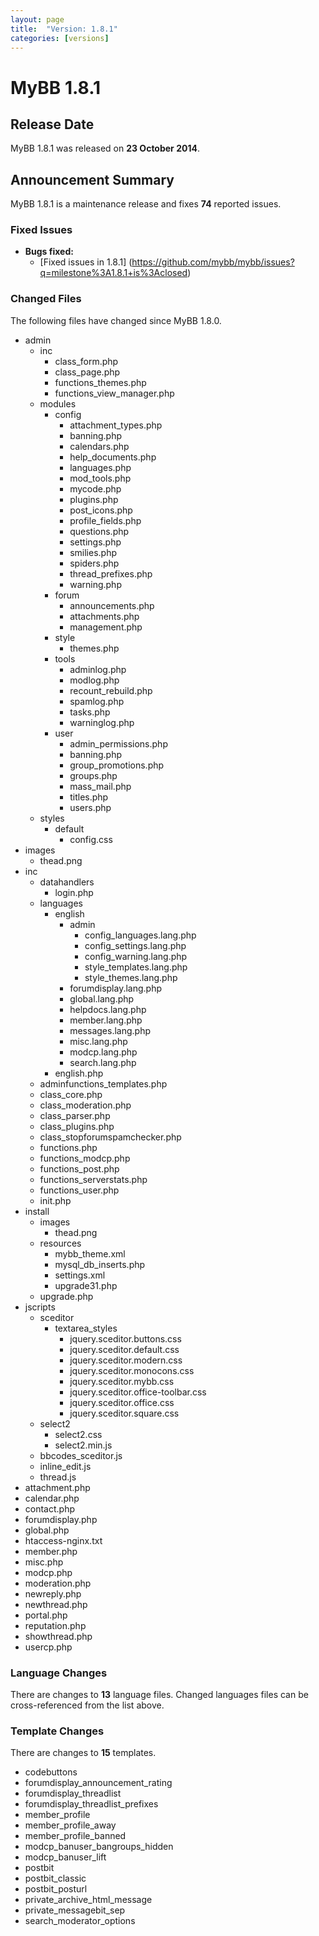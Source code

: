 ```yaml
---
layout: page
title:  "Version: 1.8.1"
categories: [versions]
---
```


# MyBB 1.8.1

## Release Date

MyBB 1.8.1 was released on **23 October 2014**.

## Announcement Summary

MyBB 1.8.1 is a maintenance release and fixes **74** reported issues.

### Fixed Issues
* **Bugs fixed:**
  + [Fixed issues in 1.8.1] (https://github.com/mybb/mybb/issues?q=milestone%3A1.8.1+is%3Aclosed)

### Changed Files

The following files have changed since MyBB 1.8.0.

* admin
  + inc
    + class_form.php
    + class_page.php
    + functions_themes.php
    + functions_view_manager.php
  + modules
    + config
      + attachment_types.php
      + banning.php
      + calendars.php
      + help_documents.php
      + languages.php
      + mod_tools.php
      + mycode.php
      + plugins.php
      + post_icons.php
      + profile_fields.php
      + questions.php
      + settings.php
      + smilies.php
      + spiders.php
      + thread_prefixes.php
      + warning.php
    + forum
      + announcements.php
      + attachments.php
      + management.php
    + style
      + themes.php
    + tools
      + adminlog.php
      + modlog.php
      + recount_rebuild.php
      + spamlog.php
      + tasks.php
      + warninglog.php
    + user
      + admin_permissions.php
      + banning.php
      + group_promotions.php
      + groups.php
      + mass_mail.php
      + titles.php
      + users.php
  + styles
    + default
      + config.css
* images
  * thead.png
* inc
  + datahandlers
    + login.php
  + languages
    + english
      + admin
        + config_languages.lang.php
        + config_settings.lang.php
        + config_warning.lang.php
        + style_templates.lang.php
        + style_themes.lang.php
      + forumdisplay.lang.php
      + global.lang.php
      + helpdocs.lang.php
      + member.lang.php
      + messages.lang.php
      + misc.lang.php
      + modcp.lang.php
      + search.lang.php
    + english.php
  + adminfunctions_templates.php
  + class_core.php
  + class_moderation.php
  + class_parser.php
  + class_plugins.php
  + class_stopforumspamchecker.php
  + functions.php
  + functions_modcp.php
  + functions_post.php
  + functions_serverstats.php
  + functions_user.php
  + init.php
* install
  + images
    + thead.png
  + resources
    + mybb_theme.xml
    + mysql_db_inserts.php
    + settings.xml
    + upgrade31.php
  + upgrade.php
* jscripts
  + sceditor
    + textarea_styles
      + jquery.sceditor.buttons.css
      + jquery.sceditor.default.css
      + jquery.sceditor.modern.css
      + jquery.sceditor.monocons.css
      + jquery.sceditor.mybb.css
      + jquery.sceditor.office-toolbar.css
      + jquery.sceditor.office.css
      + jquery.sceditor.square.css
  + select2
    + select2.css
    + select2.min.js
  + bbcodes_sceditor.js
  + inline_edit.js
  + thread.js
* attachment.php
* calendar.php
* contact.php
* forumdisplay.php
* global.php
* htaccess-nginx.txt
* member.php
* misc.php
* modcp.php
* moderation.php
* newreply.php
* newthread.php
* portal.php
* reputation.php
* showthread.php
* usercp.php

### Language Changes

There are changes to **13** language files. Changed languages files can be cross-referenced from the list above.

### Template Changes

There are changes to **15** templates.

* codebuttons
* forumdisplay_announcement_rating
* forumdisplay_threadlist
* forumdisplay_threadlist_prefixes
* member_profile
* member_profile_away
* member_profile_banned
* modcp_banuser_bangroups_hidden
* modcp_banuser_lift
* postbit
* postbit_classic
* postbit_posturl
* private_archive_html_message
* private_messagebit_sep
* search_moderator_options